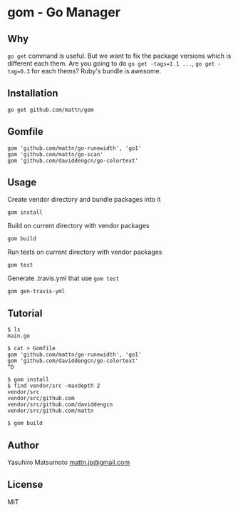 gom - Go Manager
================

Why
---

`go get` command is useful. But we want to fix the package versions which is different each them.
Are you going to do `go get -tags=1.1 ...`, `go get -tag=0.3` for each thems?
Ruby's bundle is awesome. 

Installation
------------

    go get github.com/mattn/gom

Gomfile
-------

    gom 'github.com/mattn/go-runewidth', 'go1'
    gom 'github.com/mattn/go-scan'
    gom 'github.com/daviddengcn/go-colortext'
 
Usage
-----

Create vendor directory and bundle packages into it

    gom install

Build on current directory with vendor packages

    gom build

Run tests on current directory with vendor packages

    gom test

Generate .travis.yml that use `gom test`

    gom gen-travis-yml

Tutorial
--------

    $ ls
    main.go
    
    $ cat > Gomfile
    gom 'github.com/mattn/go-runewidth', 'go1'
    gom 'github.com/daviddengcn/go-colortext'
    ^D
    
    $ gom install
    $ find vendor/src -maxdepth 2
    vendor/src
    vendor/src/github.com
    vendor/src/github.com/daviddengcn
    vendor/src/github.com/mattn
    
    $ gom build

Author
------

Yasuhiro Matsumoto mattn.jp@gmail.com

License
-------

MIT

